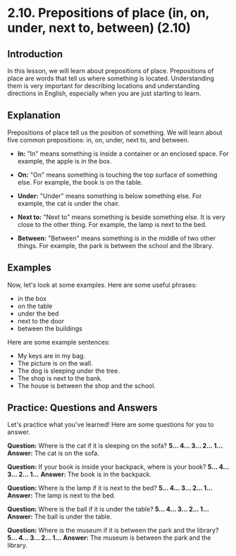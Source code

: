 # 2.10. Prepositions of place (in, on, under, next to, between) (2.10)

## Introduction

In this lesson, we will learn about prepositions of place. Prepositions of place are words that tell us where something is located. Understanding them is very important for describing locations and understanding directions in English, especially when you are just starting to learn.

## Explanation

Prepositions of place tell us the position of something. We will learn about five common prepositions: in, on, under, next to, and between.

*   **In:** "In" means something is inside a container or an enclosed space. For example, the apple is in the box.

*   **On:** "On" means something is touching the top surface of something else. For example, the book is on the table.

*   **Under:** "Under" means something is below something else. For example, the cat is under the chair.

*   **Next to:** "Next to" means something is beside something else. It is very close to the other thing. For example, the lamp is next to the bed.

*   **Between:** "Between" means something is in the middle of two other things. For example, the park is between the school and the library.

## Examples

Now, let's look at some examples. Here are some useful phrases:

*   in the box
*   on the table
*   under the bed
*   next to the door
*   between the buildings

Here are some example sentences:

*   My keys are in my bag.
*   The picture is on the wall.
*   The dog is sleeping under the tree.
*   The shop is next to the bank.
*   The house is between the shop and the school.

## Practice: Questions and Answers

Let's practice what you've learned! Here are some questions for you to answer.

**Question:** Where is the cat if it is sleeping on the sofa?
**5... 4... 3... 2... 1...**
**Answer:** The cat is on the sofa.

**Question:** If your book is inside your backpack, where is your book?
**5... 4... 3... 2... 1...**
**Answer:** The book is in the backpack.

**Question:** Where is the lamp if it is next to the bed?
**5... 4... 3... 2... 1...**
**Answer:** The lamp is next to the bed.

**Question:** Where is the ball if it is under the table?
**5... 4... 3... 2... 1...**
**Answer:** The ball is under the table.

**Question:** Where is the museum if it is between the park and the library?
**5... 4... 3... 2... 1...**
**Answer:** The museum is between the park and the library.
